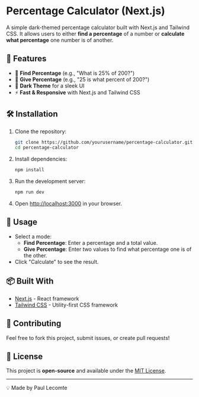 # Percentage Calculator (Next.js)

A simple dark-themed percentage calculator built with Next.js and Tailwind CSS. It allows users to either **find a percentage** of a number or **calculate what percentage** one number is of another.

## 🚀 Features
- 📏 **Find Percentage** (e.g., "What is 25% of 200?")
- 🔢 **Give Percentage** (e.g., "25 is what percent of 200?")
- 🌙 **Dark Theme** for a sleek UI
- ⚡ **Fast & Responsive** with Next.js and Tailwind CSS

## 🛠️ Installation
1. Clone the repository:
   ```bash
   git clone https://github.com/yourusername/percentage-calculator.git
   cd percentage-calculator
   ```

2. Install dependencies:
   ```bash
   npm install
   ```

3. Run the development server:
   ```bash
   npm run dev
   ```

4. Open [http://localhost:3000](http://localhost:3000) in your browser.

## 📝 Usage
- Select a mode:
    - **Find Percentage**: Enter a percentage and a total value.
    - **Give Percentage**: Enter two values to find what percentage one is of the other.
- Click "Calculate" to see the result.

## 📦 Built With
- [Next.js](https://nextjs.org/) - React framework
- [Tailwind CSS](https://tailwindcss.com/) - Utility-first CSS framework

## 🤝 Contributing
Feel free to fork this project, submit issues, or create pull requests!

## 📄 License
This project is **open-source** and available under the [MIT License](LICENSE).

---

💡 Made by Paul Lecomte